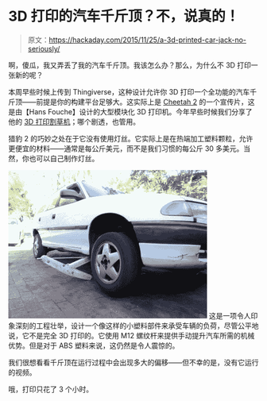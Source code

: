 # 3D 打印的汽车千斤顶？不，说真的！

> 原文：<https://hackaday.com/2015/11/25/a-3d-printed-car-jack-no-seriously/>

啊，傻瓜，我又弄丢了我的汽车千斤顶。我该怎么办？那么，为什么不 3D 打印一张新的呢？

本周早些时候上传到 Thingiverse，这种设计允许你 3D 打印一个全功能的汽车千斤顶——前提是你的构建平台足够大。这实际上是 [Cheetah 2](https://www.facebook.com/fouche3dprinting/photos/a.587289888030648.1073741828.587267378032899/939677576125209/?type=3&theater) 的一个宣传片，这是由【Hans Fouche】设计的大型模块化 3D 打印机。今年早些时候我们分享了他的 [3D 打印割草机](http://hackaday.com/2015/01/05/wait-a-3d-printed-lawn-mower/)；哪个剧透，也管用。

猎豹 2 的巧妙之处在于它没有使用灯丝。它实际上是在热端加工塑料颗粒，允许更便宜的材料——通常是每公斤美元，而不是我们习惯的每公斤 30 多美元。当然，你也可以自己制作灯丝。

[![402](img/4e3225df6e976efef255f0f893bb28dc.png)](https://hackaday.com/wp-content/uploads/2015/11/402.jpg) 这是一项令人印象深刻的工程壮举，设计一个像这样的小塑料部件来承受车辆的负荷，尽管公平地说，它不是完全 3D 打印的。它使用 M12 螺纹杆来提供手动提升汽车所需的机械优势。但是对于 ABS 塑料来说，这仍然是令人震惊的。

我们很想看看千斤顶在运行过程中会出现多大的偏移——但不幸的是，没有它运行的视频。

哦，打印只花了 3 个小时。